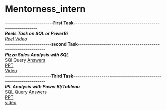 # Mentorness_intern

------------------------**First Task**-----------------------------------------------------------
<br>
**_Reels Task on SQL or PowerBi_**
<br>
_[Reel Video](https://drive.google.com/file/d/1pdx9dkidyLWT-PBkD9tA2G4L6vsRnnQT/view?usp=sharing)_
<br>
-----------------------**second Task**-------------------------------------------------------------
<br>
**_Pizza Sales Analysis with SQL_**
<br>
SQl Query [Answers](https://drive.google.com/file/d/1U3EflnnLdQiH2c0oK4mYv5vSeeHDlqpk/view?usp=drive_link)
<br>
[PPT](https://drive.google.com/file/d/1sqS5ug-99BKlRZtxnHlKeSnsiagUqST5/view?usp=drive_link)
<br>
[Video](https://drive.google.com/file/d/1sxpB0JSexl95Py4xXv-j1ajPKor_POqR/view?usp=sharing)
<br>
-----------------------**Third Task**----------------------------------------------------------------
<br>
**_IPL Analysis with Power BI/Tableau_**
<br>
SQL Query [Answers](https://drive.google.com/file/d/1OPaKp92odq4bCociMwFFiUIYDRQ1UZzQ/view?usp=drive_link)
<br>
[PPT](https://drive.google.com/file/d/1xkgMaiX-foc5Regq74YLE63z9HUrCAvt/view?usp=drive_link)
<br>
[video](https://drive.google.com/file/d/1GNgMwXnF1qFauROjgDPNXl3gA0tbj2Cj/view?usp=sharing)
